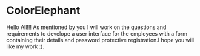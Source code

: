 # ColorElephant

Hello All!!!
As mentioned by you I will work on the questions and requirements to develope a user interface for the employees with a form containing their details
and password protective registration.I hope you will like my work :).
